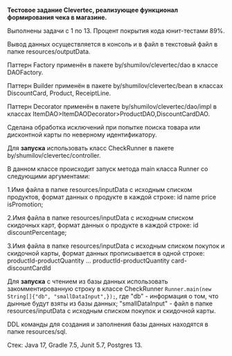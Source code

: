 **Тестовое задание Clevertec, 
реализующее функционал формирования чека в магазине.**

Выполнены задачи с 1 по 13. Процент покрытия кода юнит-тестами 89%.

Вывод данных осуществляется в консоль и в файл 
в текстовый файл в папке resources/outputData.

Паттерн Factory применён в пакете by/shumilov/clevertec/dao 
в классе DAOFactory.

Паттерн Builder применён в пакете by/shumilov/clevertec/bean
в классах DiscountCard, Product, ReceiptLine.

Паттерн Decorator применён в пакете by/shumilov/clevertec/dao/impl
в классах ItemDAO>ItemDAODecorator>ProductDAO,DiscountCardDAO.

Сделана обработка исключений при попытке поиска товара 
или дисконтной карты по неверному идентификатору.


Для **запуска** использовать класс CheckRunner в пакете by/shumilov/clevertec/controller.

В данном классе происходит запуск метода main класса Runner со следующими аргументами:

1.Имя файла в папке resources/inputData с исходным списком продуктов,
формат данных о продукте в каждой строке: id name price isPromotion;

2.Имя файла в папке resources/inputData с исходным списком скидочных карт,
формат данных о продукте в каждой строке: id discountPercentage;

3.Имя файла в папке resources/inputData с исходным списком покупок и скидочной карты,
формат данных прописывается в одной строке: 
productId-productQuantity ... productId-productQuantity card-discountCardId

Для **запуска** с чтением из базы данных использовать закомментированную строку в классе CheckRunner
`Runner.main(new String[]{"db", "smallDataInput",});`,
где "db" - информация о том, что дынные будут взяты из базы данных;
"smallDataInput" - файл в папке resources/inputData с исходным списком покупок и скидочной карты.

DDL команды для создания и заполнения базы данных находятся в папке resources/sql.

Стек: Java 17, Gradle 7.5, Junit 5.7, Postgres 13.